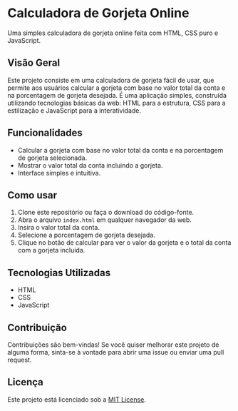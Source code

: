 # Calculadora de Gorjeta Online

Uma simples calculadora de gorjeta online feita com HTML, CSS puro e JavaScript.

## Visão Geral

Este projeto consiste em uma calculadora de gorjeta fácil de usar, que permite aos usuários calcular a gorjeta com base no valor total da conta e na porcentagem de gorjeta desejada. É uma aplicação simples, construída utilizando tecnologias básicas da web: HTML para a estrutura, CSS para a estilização e JavaScript para a interatividade.

## Funcionalidades

- Calcular a gorjeta com base no valor total da conta e na porcentagem de gorjeta selecionada.
- Mostrar o valor total da conta incluindo a gorjeta.
- Interface simples e intuitiva.

## Como usar

1. Clone este repositório ou faça o download do código-fonte.
2. Abra o arquivo `index.html` em qualquer navegador da web.
3. Insira o valor total da conta.
4. Selecione a porcentagem de gorjeta desejada.
5. Clique no botão de calcular para ver o valor da gorjeta e o total da conta com a gorjeta incluída.

## Tecnologias Utilizadas

- HTML
- CSS
- JavaScript

## Contribuição

Contribuições são bem-vindas! Se você quiser melhorar este projeto de alguma forma, sinta-se à vontade para abrir uma issue ou enviar uma pull request.

## Licença

Este projeto está licenciado sob a [MIT License](LICENSE).

